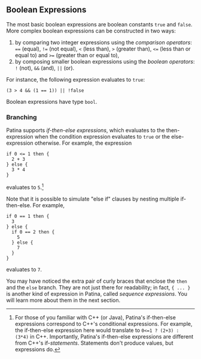 ## Boolean Expressions

The most basic boolean expressions are boolean constants `true` and `false`. More complex boolean expressions can be constructed in two ways:
1. by comparing two integer expressions using the _comparison operators_: `==` (equal), `!=` (not equal), `<` (less than), `>` (greater than), `<=` (less than or equal to) and `>=` (greater than or equal to),
2. by composing smaller boolean expressions using the _boolean operators_: `!` (not), `&&` (and), `||` (or).

For instance, the following expression evaluates to `true`:
```rust,no_run,noplayground
(3 > 4 && (1 == 1)) || !false
```

Boolean expressions have type `bool`.



### Branching

Patina supports _if-then-else expressions_, which evaluates to the then-expression when the condition expression evaluates to `true` or the else-expression otherwise. For example, the expression
```rust,no_run,noplayground
if 0 <= 1 then {
  2 + 3
} else {
  3 * 4
}
```
evaluates to `5`.[^1]

Note that it is possible to simulate "else if" clauses by nesting multiple if-then-else. For example,
```rust,no_run,noplayground
if 0 == 1 then {
  3
} else {
  if 0 == 2 then {
    5
  } else {
    7
  }
}
```
evaluates to `7`.

You may have noticed the extra pair of curly braces that enclose the `then` and the `else` branch. They are not just there for readability; in fact, `{ ... }` is another kind of expression in Patina, called _sequence expressions_. You will learn more about them in the next section.

[^1]: For those of you familiar with C++ (or Java), Patina's if-then-else expressions correspond to C++'s conditional expressions. For example, the if-then-else expression here would translate to `0<=1 ? (2+3) : (3*4)` in C++. Importantly, Patina's if-then-else expressions are different from C++'s if-_statements_. Statements don't produce values, but expressions do.